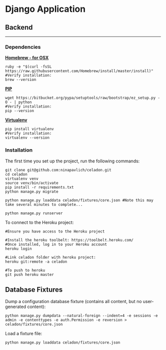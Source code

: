 # Django Application

## Backend
---

### Dependencies
**[Homebrew - for OSX](http://brew.sh/)**

    ruby -e "$(curl -fsSL https://raw.githubusercontent.com/Homebrew/install/master/install)"
    #Verify installation:
    brew --version

**[PIP](https://pip.pypa.io/en/latest/installing.html)**    

    wget https://bitbucket.org/pypa/setuptools/raw/bootstrap/ez_setup.py -O - | python
    #Verify installation:
    pip --version

**[Virtualenv](https://virtualenv.pypa.io/en/latest/installation.html)**    

    pip install virtualenv
    #Verify installation:
    virtualenv --version

### Installation

The first time you set up the project, run the following commands:
    
    git clone git@github.com:ninapavlich/celadon.git
    cd celadon
    virtualenv venv
    source venv/bin/activate
    pip install -r requirements.txt
    python manage.py migrate

    python manage.py loaddata celadon/fixtures/core.json #Note this may take several minutes to complete...
    
    python manage.py runserver

To connect to the Heroku project:
    
    #Ensure you have access to the Heroku project

    #Install the heroku toolbelt: https://toolbelt.heroku.com/
    #Once installed, log in to your Heroku account
    heroku login

    #Link celadon folder with heroku project:
    heroku git:remote -a celadon

    #To push to heroku
    git push heroku master



## Database Fixtures

Dump a configuration database fixture (contains all content, but no user-generated content):

    python manage.py dumpdata --natural-foreign --indent=4 -e sessions -e admin -e contenttypes -e auth.Permission -e reversion > celadon/fixtures/core.json

Load a fixture file:
    
    python manage.py loaddata celadon/fixtures/core.json

